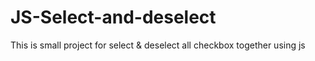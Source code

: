 # JS-Select-and-deselect
This is small project for select &amp; deselect all checkbox together using js
